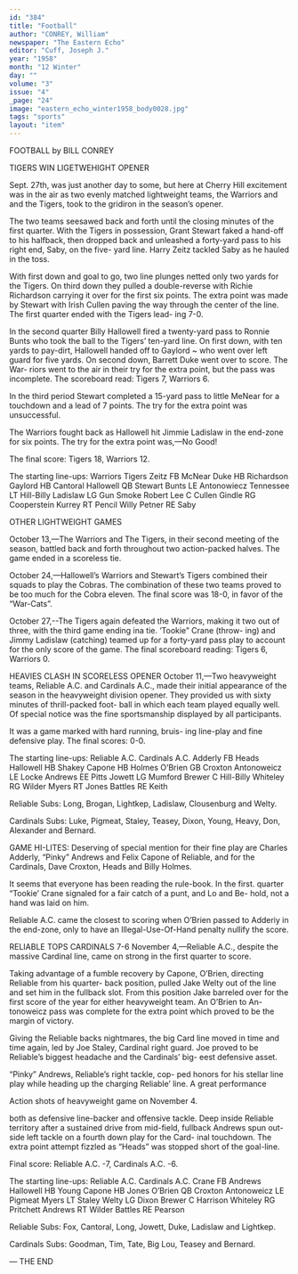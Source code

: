 ```yaml
---
id: "384"
title: "Football"
author: "CONREY, William"
newspaper: "The Eastern Echo"
editor: "Cuff, Joseph J."
year: "1958"
month: "12 Winter"
day: ""
volume: "3"
issue: "4"
_page: "24"
image: "eastern_echo_winter1958_body0028.jpg"
tags: "sports"
layout: "item"
---
```

FOOTBALL
by BILL CONREY

TIGERS WIN LIGETWEHIGHT OPENER

Sept. 27th, was just another day to some, but
here at Cherry Hill excitement was in the air as two
evenly matched lightweight teams, the Warriors and
and the Tigers, took to the gridiron in the season’s
opener.

The two teams seesawed back and forth until
the closing minutes of the first quarter. With the
Tigers in possession, Grant Stewart faked a hand-off
to his halfback, then dropped back and unleashed a
forty-yard pass to his right end, Saby, on the five-
yard line. Harry Zeitz tackled Saby as he hauled
in the toss.

With first down and goal to go, two line plunges
netted only two yards for the Tigers. On third
down they pulled a double-reverse with Richie
Richardson carrying it over for the first six points.
The extra point was made by Stewart with Irish
Cullen paving the way through the center of the
line. The first quarter ended with the Tigers lead-
ing 7-0.

In the second quarter Billy Hallowell fired a
twenty-yard pass to Ronnie Bunts who took the ball
to the Tigers’ ten-yard line. On first down, with ten
yards to pay-dirt, Hallowell handed off to Gaylord ~
who went over left guard for five yards. On second
down, Barrett Duke went over to score. The War-
riors went to the air in their try for the extra point,
but the pass was incomplete. The scoreboard read:
Tigers 7, Warriors 6.

In the third period Stewart completed a 15-yard
pass to little MeNear for a touchdown and a lead
of 7 points. The try for the extra point was 
unsuccessful.

The Warriors fought back as Hallowell hit
Jimmie Ladislaw in the end-zone for six points.
The try for the extra point was,—No Good!

The final score: Tigers 18, Warriors 12.

The starting line-ups:
Warriors               Tigers
Zeitz        FB        McNear
Duke         HB    Richardson
Gaylord      HB      Cantoral
Hallowell    QB       Stewart
Bunts        LE   Antonowiecz
Tennessee    LT    Hill-Billy
Ladislaw     LG     Gun Smoke
Robert Lee    C        Cullen
Gindle       RG   Cooperstein
Kurrey       RT  Pencil Willy
Petner       RE          Saby

OTHER LIGHTWEIGHT GAMES

October 13,—The Warriors and The Tigers, in their
second meeting of the season, battled back and
forth throughout two action-packed halves. The
game ended in a scoreless tie.

October 24,—Hallowell’s Warriors and Stewart’s
Tigers combined their squads to play the Cobras.
The combination of these two teams proved to be
too much for the Cobra eleven. The final score
was 18-0, in favor of the “War-Cats”.

October 27,--The Tigers again defeated the
Warriors, making it two out of three, with the
third game ending ina tie. ‘Tookie” Crane (throw-
ing) and Jimmy Ladislaw (catching) teamed up for
a forty-yard pass play to account for the only score
of the game. The final scoreboard reading: Tigers
6, Warriors 0.

HEAVIES CLASH IN SCORELESS OPENER
October 11,—Two heavyweight teams, Reliable A.C.
and Cardinals A.C., made their initial appearance of
the season in the heavyweight division opener. They
provided us with sixty minutes of thrill-packed foot-
ball in which each team played equally well. Of
special notice was the fine sportsmanship displayed
by all participants.

It was a game marked with hard running, bruis-
ing line-play and fine defensive play. The final
scores: 0-0.

The starting line-ups:
Reliable A.C.       Cardinals A.C.
Adderly       FB            Heads
Hallowell     HB           Shakey
Capone        HB           Holmes
O’Brien       GB          Croxton
Antonoweicz   LE            Locke
Andrews       EE            Pitts
Jowett        LG          Mumford
Brewer         C       Hill-Billy
Whiteley      RG           Wilder
Myers         RT            Jones
Battles       RE            Keith

Reliable Subs: Long, Brogan, Lightkep, Ladislaw,
Clousenburg and Welty.

Cardinals Subs: Luke, Pigmeat, Staley, Teasey,
Dixon, Young, Heavy, Don, Alexander and Bernard.

GAME HI-LITES: Deserving of special mention
for their fine play are Charles Adderly, “Pinky”
Andrews and Felix Capone of Reliable, and for the
Cardinals, Dave Croxton, Heads and Billy Holmes.

It seems that everyone has been reading the
rule-book. In the first. quarter “Tookie’ Crane
signaled for a fair catch of a punt, and Lo and Be-
hold, not a hand was laid on him.

Reliable A.C. came the closest to scoring when
O’Brien passed to Adderiy in the end-zone, only to
have an Illegal-Use-Of-Hand penalty nullify the
score.

RELIABLE TOPS CARDINALS 7-6
November 4,—Reliable A.C., despite the massive
Cardinal line, came on strong in the first quarter to
score.

Taking advantage of a fumble recovery by
Capone, O’Brien, directing Reliable from his quarter-
back position, pulled Jake Welty out of the line and
set him in the fullback slot. From this position
Jake barreled over for the first score of the year
for either heavyweight team. An O’Brien to An-
tonoweicz pass was complete for the extra point
which proved to be the margin of victory.

Giving the Reliable backs nightmares, the big
Card line moved in time and time again, led by Joe
Staley, Cardinal right guard. Joe proved to be
Reliable’s biggest headache and the Cardinals’ big-
eest defensive asset.

“Pinky” Andrews, Reliable’s right tackle, cop-
ped honors for his stellar line play while heading up
the charging Reliable’ line. A great performance

Action shots of heavyweight game on November 4.

both as defensive line-backer and offensive tackle.
Deep inside Reliable territory after a sustained
drive from mid-field, fullback Andrews spun out-
side left tackle on a fourth down play for the Card-
inal touchdown. The extra point attempt fizzled as
“Heads” was stopped short of the goal-line.

Final score: Reliable A.C. -7, Cardinals A.C. -6.

The starting line-ups:
Reliable A.C.      Cardinals A.C.
Crane         FB         Andrews
Hallowell     HB           Young
Capone        HB           Jones
O’Brien       QB         Croxton
Antonoweicz   LE         Pigmeat
Myers         LT          Staley
Welty         LG           Dixon
Brewer         C        Harrison
Whiteley      RG       Pritchett
Andrews       RT          Wilder
Battles       RE         Pearson

Reliable Subs: Fox, Cantoral, Long, Jowett, Duke,
Ladislaw and Lightkep.

Cardinals Subs: Goodman, Tim, Tate, Big Lou,
Teasey and Bernard.

— THE END
